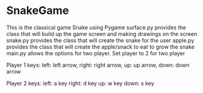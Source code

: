 # SnakeGame
This is the classical game Snake using Pygame
surface.py provides the class that will build up the game screen and making drawings on the screen
snake.py provides the class that will create the snake for the user
apple.py provides the class that will create the apple/snack to eat to grow the snake
main.py allows the options for two player. Set player to 2 for two player

Player 1 keys: 
left: left arrow, 
right: right arrow, 
up: up arrow, 
down: down arrow

Player 2 keys:
left: a key
right: d key
up: w key
down: s key


